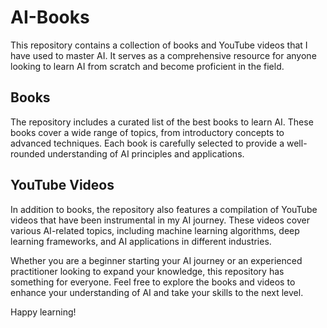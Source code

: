 # AI-Books

This repository contains a collection of books and YouTube videos that I have used to master AI. It serves as a comprehensive resource for anyone looking to learn AI from scratch and become proficient in the field.

## Books

The repository includes a curated list of the best books to learn AI. These books cover a wide range of topics, from introductory concepts to advanced techniques. Each book is carefully selected to provide a well-rounded understanding of AI principles and applications.

## YouTube Videos

In addition to books, the repository also features a compilation of YouTube videos that have been instrumental in my AI journey. These videos cover various AI-related topics, including machine learning algorithms, deep learning frameworks, and AI applications in different industries.

Whether you are a beginner starting your AI journey or an experienced practitioner looking to expand your knowledge, this repository has something for everyone. Feel free to explore the books and videos to enhance your understanding of AI and take your skills to the next level.

Happy learning!
